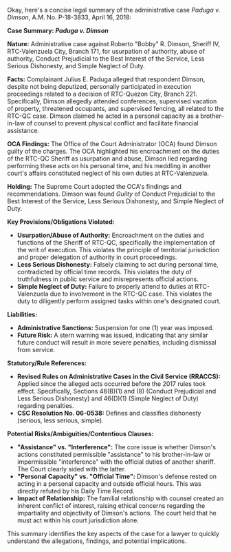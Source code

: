 Okay, here's a concise legal summary of the administrative case *Paduga v. Dimson*, A.M. No. P-18-3833, April 16, 2018:

**Case Summary: *Paduga v. Dimson***

**Nature:** Administrative case against Roberto "Bobby" R. Dimson, Sheriff IV, RTC-Valenzuela City, Branch 171, for usurpation of authority, abuse of authority, Conduct Prejudicial to the Best Interest of the Service, Less Serious Dishonesty, and Simple Neglect of Duty.

**Facts:** Complainant Julius E. Paduga alleged that respondent Dimson, despite not being deputized, personally participated in execution proceedings related to a decision of RTC-Quezon City, Branch 221.  Specifically, Dimson allegedly attended conferences, supervised vacation of property, threatened occupants, and supervised fencing, all related to the RTC-QC case. Dimson claimed he acted in a personal capacity as a brother-in-law of counsel to prevent physical conflict and facilitate financial assistance.

**OCA Findings:** The Office of the Court Administrator (OCA) found Dimson guilty of the charges. The OCA highlighted his encroachment on the duties of the RTC-QC Sheriff as usurpation and abuse, Dimson lied regarding performing these acts on his personal time, and his meddling in another court's affairs constituted neglect of his own duties at RTC-Valenzuela.

**Holding:** The Supreme Court adopted the OCA's findings and recommendations. Dimson was found *Guilty* of Conduct Prejudicial to the Best Interest of the Service, Less Serious Dishonesty, and Simple Neglect of Duty.

**Key Provisions/Obligations Violated:**

*   **Usurpation/Abuse of Authority:** Encroachment on the duties and functions of the Sheriff of RTC-QC, specifically the implementation of the writ of execution. This violates the principle of territorial jurisdiction and proper delegation of authority in court proceedings.
*   **Less Serious Dishonesty:** Falsely claiming to act during personal time, contradicted by official time records. This violates the duty of truthfulness in public service and misrepresents official actions.
*   **Simple Neglect of Duty:** Failure to properly attend to duties at RTC-Valenzuela due to involvement in the RTC-QC case. This violates the duty to diligently perform assigned tasks within one's designated court.

**Liabilities:**

*   **Administrative Sanctions:**  Suspension for one (1) year was imposed.
*   **Future Risk:** A stern warning was issued, indicating that any similar future conduct will result in more severe penalties, including dismissal from service.

**Statutory/Rule References:**

*   **Revised Rules on Administrative Cases in the Civil Service (RRACCS):** Applied since the alleged acts occurred before the 2017 rules took effect.  Specifically, Sections 46(B)(1) and (8) (Conduct Prejudicial and Less Serious Dishonesty) and 46(D)(1) (Simple Neglect of Duty) regarding penalties.
*   **CSC Resolution No. 06-0538:** Defines and classifies dishonesty (serious, less serious, simple).

**Potential Risks/Ambiguities/Contentious Clauses:**

*   **"Assistance" vs. "Interference":**  The core issue is whether Dimson's actions constituted permissible "assistance" to his brother-in-law or impermissible "interference" with the official duties of another sheriff.  The Court clearly sided with the latter.
*   **"Personal Capacity" vs. "Official Time":** Dimson's defense rested on acting in a personal capacity and outside official hours. This was directly refuted by his Daily Time Record.
*   **Impact of Relationship:** The familial relationship with counsel created an inherent conflict of interest, raising ethical concerns regarding the impartiality and objectivity of Dimson's actions. The court held that he must act within his court jurisdiction alone.

This summary identifies the key aspects of the case for a lawyer to quickly understand the allegations, findings, and potential implications.
